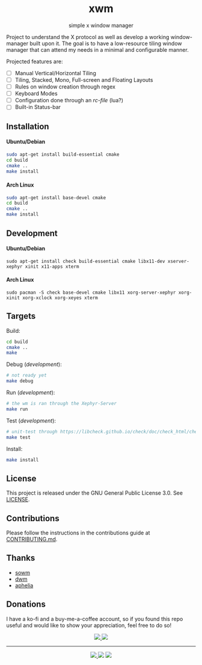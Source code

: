 <h1 align="center">xwm</h1>
<p align="center">
  simple x window manager
</p>

<!-- ![X-Protocol](.github/assets/xwm.png) -->

Project to understand the X protocol as well as develop a working window-manager 
built upon it. The goal is to have a low-resource tiling window manager that can attend my needs 
in a minimal and configurable manner. 

Projected features are: 

- [ ] Manual Vertical/Horizontal Tiling 
- [ ] Tiling, Stacked, Mono, Full-screen and Floating Layouts
- [ ] Rules on window creation through regex
- [ ] Keyboard Modes
- [ ] Configuration done through an *rc-file* (lua?)
- [ ] Built-in Status-bar

## Installation
#### Ubuntu/Debian
```sh
sudo apt-get install build-essential cmake
cd build 
cmake .. 
make install
```

#### Arch Linux
```sh
sudo apt-get install base-devel cmake
cd build 
cmake .. 
make install
```

## Development

#### Ubuntu/Debian
```
sudo apt-get install check build-essential cmake libx11-dev xserver-xephyr xinit x11-apps xterm
```

#### Arch Linux
```
sudo pacman -S check base-devel cmake libx11 xorg-server-xephyr xorg-xinit xorg-xclock xorg-xeyes xterm
```

## Targets
Build: 
```sh 
cd build 
cmake ..
make
```

Debug (*development*):
```sh
# not ready yet
make debug
```

Run (*development*):
```sh
# the wm is ran through the Xephyr-Server
make run
```

Test (*development*):
```sh 
# unit-test through https://libcheck.github.io/check/doc/check_html/check_3.html
make test
```

Install:
```sh
make install
```

## License
This project is released under the GNU General Public License 3.0. See [LICENSE](LICENSE).

## Contributions
Please follow the instructions in the contributions guide at [CONTRIBUTING.md](CONTRIBUTING.md).

## Thanks
- [sowm](https://github.com/dylanaraps/sowm)
- [dwm](https://dwm.suckless.org/tutorial/)
- [aphelia](https://github.com/vardy/aphelia)

## Donations
I have a ko-fi and a buy-me-a-coffee account, so if you found this repo useful and would like to show your appreciation, feel free to do so!

<p align="center">
<a href="https://ko-fi.com/duclos">
<img src="https://img.shields.io/badge/donation-ko--fi-red.svg">
</a>

<a href="https://www.buymeacoffee.com/danielduclos">
<img src="https://img.shields.io/badge/donation-buy--me--coffee-green.svg">
</a>

</p>

---
<p align="center">
<a href="https://github.com/duclos-cavalcanti/templates/LICENSE">
  <img src="https://img.shields.io/badge/license-GPL3-green.svg" />
</a>
<a>
  <img src="https://img.shields.io/github/languages/code-size/duclos-cavalcanti/rwm.svg" />
</a>
<a>
  <img src="https://img.shields.io/github/commit-activity/m/duclos-cavalcanti/rwm.svg" />
</a>
